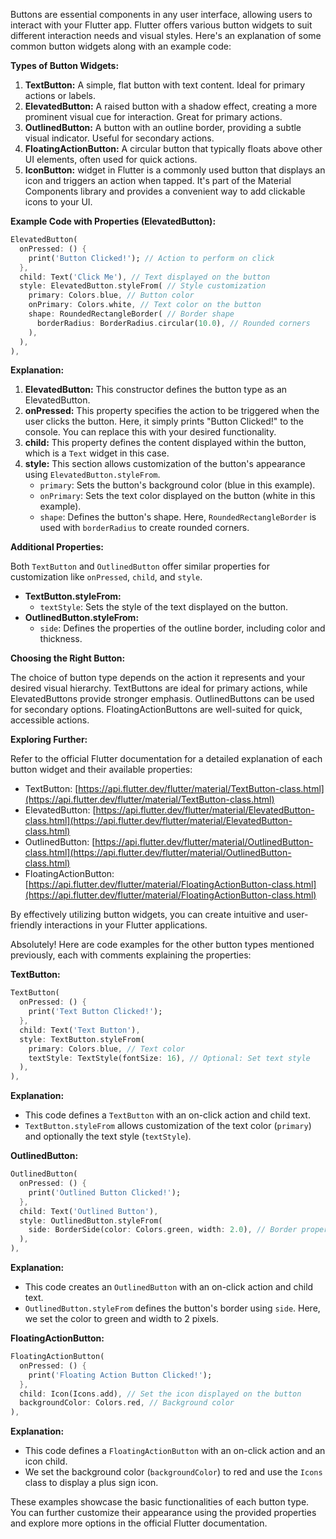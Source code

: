 Buttons are essential components in any user interface, allowing users to interact with your Flutter app. Flutter offers various button widgets to suit different interaction needs and visual styles. Here's an explanation of some common button widgets along with an example code:

**Types of Button Widgets:**

1. **TextButton:** A simple, flat button with text content. Ideal for primary actions or labels.
2. **ElevatedButton:** A raised button with a shadow effect, creating a more prominent visual cue for interaction. Great for primary actions.
3. **OutlinedButton:** A button with an outline border, providing a subtle visual indicator. Useful for secondary actions.
4. **FloatingActionButton:** A circular button that typically floats above other UI elements, often used for quick actions.
5. **IconButton:** widget in Flutter is a commonly used button that displays an icon and triggers an action when tapped. It's part of the Material Components library and provides a convenient way to add clickable icons to your UI.



**Example Code with Properties (ElevatedButton):**

```dart
ElevatedButton(
  onPressed: () {
    print('Button Clicked!'); // Action to perform on click
  },
  child: Text('Click Me'), // Text displayed on the button
  style: ElevatedButton.styleFrom( // Style customization
    primary: Colors.blue, // Button color
    onPrimary: Colors.white, // Text color on the button
    shape: RoundedRectangleBorder( // Border shape
      borderRadius: BorderRadius.circular(10.0), // Rounded corners
    ),
  ),
),
```

**Explanation:**

1. **ElevatedButton:** This constructor defines the button type as an ElevatedButton.
2. **onPressed:** This property specifies the action to be triggered when the user clicks the button. Here, it simply prints "Button Clicked!" to the console. You can replace this with your desired functionality.
3. **child:** This property defines the content displayed within the button, which is a `Text` widget in this case.
4. **style:** This section allows customization of the button's appearance using `ElevatedButton.styleFrom`.
    * `primary`: Sets the button's background color (blue in this example).
    * `onPrimary`: Sets the text color displayed on the button (white in this example).
    * `shape`: Defines the button's shape. Here, `RoundedRectangleBorder` is used with `borderRadius` to create rounded corners.

**Additional Properties:**

Both `TextButton` and `OutlinedButton` offer similar properties for customization like `onPressed`, `child`, and `style`. 

* **TextButton.styleFrom:**
    * `textStyle`: Sets the style of the text displayed on the button.
* **OutlinedButton.styleFrom:**
    * `side`: Defines the properties of the outline border, including color and thickness.

**Choosing the Right Button:**

The choice of button type depends on the action it represents and your desired visual hierarchy. TextButtons are ideal for primary actions, while ElevatedButtons provide stronger emphasis. OutlinedButtons can be used for secondary options. FloatingActionButtons are well-suited for quick, accessible actions.

**Exploring Further:**

Refer to the official Flutter documentation for a detailed explanation of each button widget and their available properties:

* TextButton: [https://api.flutter.dev/flutter/material/TextButton-class.html](https://api.flutter.dev/flutter/material/TextButton-class.html)
* ElevatedButton: [https://api.flutter.dev/flutter/material/ElevatedButton-class.html](https://api.flutter.dev/flutter/material/ElevatedButton-class.html)
* OutlinedButton: [https://api.flutter.dev/flutter/material/OutlinedButton-class.html](https://api.flutter.dev/flutter/material/OutlinedButton-class.html)
* FloatingActionButton: [https://api.flutter.dev/flutter/material/FloatingActionButton-class.html](https://api.flutter.dev/flutter/material/FloatingActionButton-class.html)

By effectively utilizing button widgets, you can create intuitive and user-friendly interactions in your Flutter applications.

Absolutely! Here are code examples for the other button types mentioned previously, each with comments explaining the properties:

**TextButton:**

```dart
TextButton(
  onPressed: () {
    print('Text Button Clicked!');
  },
  child: Text('Text Button'),
  style: TextButton.styleFrom(
    primary: Colors.blue, // Text color
    textStyle: TextStyle(fontSize: 16), // Optional: Set text style
  ),
),
```

**Explanation:**

* This code defines a `TextButton` with an on-click action and child text.
* `TextButton.styleFrom` allows customization of the text color (`primary`) and optionally the text style (`textStyle`).

**OutlinedButton:**

```dart
OutlinedButton(
  onPressed: () {
    print('Outlined Button Clicked!');
  },
  child: Text('Outlined Button'),
  style: OutlinedButton.styleFrom(
    side: BorderSide(color: Colors.green, width: 2.0), // Border properties
  ),
),
```

**Explanation:**

* This code creates an `OutlinedButton` with an on-click action and child text.
* `OutlinedButton.styleFrom` defines the button's border using `side`. Here, we set the color to green and width to 2 pixels.

**FloatingActionButton:**

```dart
FloatingActionButton(
  onPressed: () {
    print('Floating Action Button Clicked!');
  },
  child: Icon(Icons.add), // Set the icon displayed on the button
  backgroundColor: Colors.red, // Background color
),
```

**Explanation:**

* This code defines a `FloatingActionButton` with an on-click action and an icon child.
* We set the background color (`backgroundColor`) to red and use the `Icons` class to display a plus sign icon.

These examples showcase the basic functionalities of each button type. You can further customize their appearance using the provided properties and explore more options in the official Flutter documentation.
